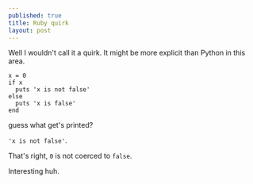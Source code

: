 ```yaml
---
published: true
title: Ruby quirk
layout: post
---
```

Well I wouldn't call it a quirk. It might be more explicit than Python in this area.

```
x = 0
if x
  puts 'x is not false'
else
  puts 'x is false'
end
```
guess what get's printed?

`'x is not false'`.

That's right, `0` is not coerced to `false`.

Interesting huh.